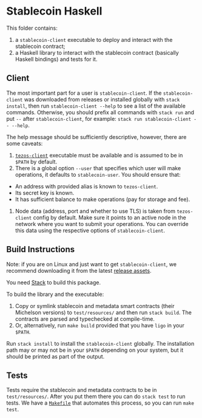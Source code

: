 <!--
SPDX-FileCopyrightText: 2020 TQ Tezos
SPDX-License-Identifier: MIT
-->

# Stablecoin Haskell

This folder contains:

1. a `stablecoin-client` executable to deploy and interact with the stablecoin contract;
1. a Haskell library to interact with the stablecoin contract (basically Haskell bindings) and tests for it.

## Client

The most important part for a user is `stablecoin-client`.
If the `stablecoin-client` was downloaded from releases or installed globally with `stack install`, then run `stablecoin-client --help`
to see a list of the available commands.
Otherwise, you should prefix all commands with `stack run` and put `--` after `stablecoin-client`, for example: `stack run stablecoin-client -- --help`.

The help message should be sufficiently descriptive, however, there are some caveats:
1. [`tezos-client`](http://tezos.gitlab.io/introduction/howtoget.html) executable must be available and is assumed to be in `$PATH` by default.
1. There is a global option `--user` that specifies which user will make operations, it defaults to `stablecoin-user`.
You should ensure that:
  * An address with provided alias is known to `tezos-client`.
  * Its secret key is known.
  * It has sufficient balance to make operations (pay for storage and fee).
1. Node data (address, port and whether to use TLS) is taken from `tezos-client` config by default.
Make sure it points to an active node in the network where you want to submit your operations.
You can override this data using the respective options of `stablecoin-client`.

## Build Instructions

Note: if you are on Linux and just want to get `stablecoin-client`, we recommend downloading it from the latest [release assets](https://github.com/tqtezos/stablecoin/releases/latest).

You need [Stack](http://haskellstack.org/) to build this package.

To build the library and the executable:
1. Copy or symlink  stablecoin and metadata smart contracts (their Michelson versions) to `test/resources/` and then run `stack build`.
The contracts are parsed and typechecked at compile-time.
2. Or, alternatively, run `make build` provided that you have `ligo` in your `$PATH`.

Run `stack install` to install the `stablecoin-client` globally.
The installation path may or may not be in your `$PATH` depending on your system, but it should be printed as part of the output.

## Tests

Tests require the stablecoin and metadata contracts to be in `test/resources/`.
After you put them there you can do `stack test` to run tests.
We have a [`Makefile`](Makefile) that automates this process, so you can run `make test`.
